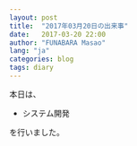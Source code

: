 ```yaml
---
layout: post
title:  "2017年03月20日の出来事"
date:   2017-03-20 22:00
author: "FUNABARA Masao"
lang: "ja"
categories: blog
tags: diary
---
```


本日は、

* システム開発

を行いました。
